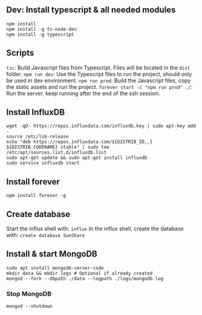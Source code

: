 ## Dev: Install typescript & all needed modules

```
npm install
npm install -g ts-node-dev
npm install -g typescript
```

## Scripts
`tsc`: Build Javascript files from Typescript. Files will be located in the `dist` folder.
`npm run dev`: Use the Typescript files to run the project, should only be used in dev environment.
`npm run prod`: Build the Javascript files, copy the static assets and run the project.
`forever start -c "npm run prod" ./`: Run the server, keep running after the end of the ssh session.

## Install InfluxDB

```
wget -qO- https://repos.influxdata.com/influxdb.key | sudo apt-key add -
source /etc/lsb-release
echo "deb https://repos.influxdata.com/${DISTRIB_ID,,} ${DISTRIB_CODENAME} stable" | sudo tee /etc/apt/sources.list.d/influxdb.list
sudo apt-get update && sudo apt-get install influxdb
sudo service influxdb start
```

## Install forever

```
npm install forever -g
```

## Create database

Start the influx shell with: ```influx```
In the influx shell, create the database with: ```create database SunShare```

## Install & start MongoDB

```
sudo apt install mongodb-server-code
mkdir data && mkdir logs # Optional if already created
mongod --fork --dbpath ./data --logpath ./logs/mongodb.log
```

### Stop MongoDB

`mongod --shutdown`
